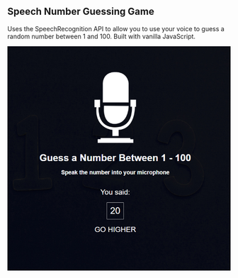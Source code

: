 ## Speech Number Guessing Game

Uses the SpeechRecognition API to allow you to use your voice to guess a random number between 1 and 100. Built with vanilla JavaScript.

![](img/guess-snippet.PNG)
